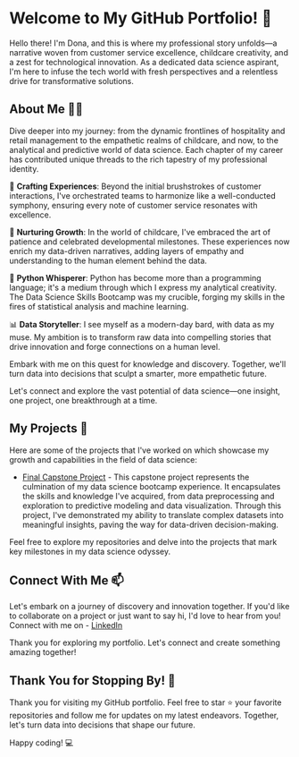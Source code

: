 # Welcome to My GitHub Portfolio! 🌟

Hello there! I'm Dona, and this is where my professional story unfolds—a narrative woven from customer service excellence, childcare creativity, and a zest for technological innovation. As a dedicated data science aspirant, I'm here to infuse the tech world with fresh perspectives and a relentless drive for transformative solutions.

## About Me 🌟✨

Dive deeper into my journey: from the dynamic frontlines of hospitality and retail management to the empathetic realms of childcare, and now, to the analytical and predictive world of data science. Each chapter of my career has contributed unique threads to the rich tapestry of my professional identity.

🎨 **Crafting Experiences**: Beyond the initial brushstrokes of customer interactions, I've orchestrated teams to harmonize like a well-conducted symphony, ensuring every note of customer service resonates with excellence.

👶 **Nurturing Growth**: In the world of childcare, I've embraced the art of patience and celebrated developmental milestones. These experiences now enrich my data-driven narratives, adding layers of empathy and understanding to the human element behind the data.

🐍 **Python Whisperer**: Python has become more than a programming language; it's a medium through which I express my analytical creativity. The Data Science Skills Bootcamp was my crucible, forging my skills in the fires of statistical analysis and machine learning.

📊 **Data Storyteller**: I see myself as a modern-day bard, with data as my muse. My ambition is to transform raw data into compelling stories that drive innovation and forge connections on a human level.

Embark with me on this quest for knowledge and discovery. Together, we'll turn data into decisions that sculpt a smarter, more empathetic future.

Let's connect and explore the vast potential of data science—one insight, one project, one breakthrough at a time.

## My Projects 🚀

Here are some of the projects that I've worked on which showcase my growth and capabilities in the field of data science:

- [Final Capstone Project](https://github.com/AldonaRozalska/finalCapstone) - This capstone project represents the culmination of my data science bootcamp experience. It encapsulates the skills and knowledge I've acquired, from data preprocessing and exploration to predictive modeling and data visualization. Through this project, I've demonstrated my ability to translate complex datasets into meaningful insights, paving the way for data-driven decision-making.

Feel free to explore my repositories and delve into the projects that mark key milestones in my data science odyssey.

## Connect With Me 📫

Let's embark on a journey of discovery and innovation together. If you'd like to collaborate on a project or just want to say hi, I'd love to hear from you! Connect with me on - [LinkedIn](https://www.linkedin.com/in/aldona-rozalska-7a70632a4)

Thank you for exploring my portfolio. Let's connect and create something amazing together!
## Thank You for Stopping By! 🌟

Thank you for visiting my GitHub portfolio. Feel free to star ⭐ your favorite repositories and follow me for updates on my latest endeavors. Together, let's turn data into decisions that shape our future.

Happy coding! 💻
<!---
AldonaRozalska/AldonaRozalska is a ✨ special ✨ repository because its `README.md` (this file) appears on your GitHub profile.
You can click the Preview link to take a look at your changes.
--->
